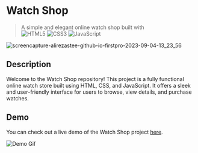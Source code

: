 # Watch Shop

 > A simple and elegant online watch shop built with  
 ![HTML5](https://img.shields.io/badge/html5-%23E34F26.svg?style=for-the-badge&logo=html5&logoColor=white) ![CSS3](https://img.shields.io/badge/css3-%231572B6.svg?style=for-the-badge&logo=css3&logoColor=white) ![JavaScript](https://img.shields.io/badge/javascript-%23323330.svg?style=for-the-badge&logo=javascript&logoColor=%23F7DF1E)


![screencapture-alirezastee-github-io-firstpro-2023-09-04-13_23_56](https://github.com/alirezaStee/firstpro/assets/133322924/e37ddcc8-96f2-429c-a29c-38fc10558b29)





## Description

Welcome to the Watch Shop repository! This project is a fully functional online watch store built using HTML, CSS, and JavaScript. It offers a sleek and user-friendly interface for users to browse, view details, and purchase watches.



## Demo

You can check out a live demo of the Watch Shop project [here](https://alirezastee.github.io/firstpro/#).

![Demo Gif](demo-gif-url.gif)

